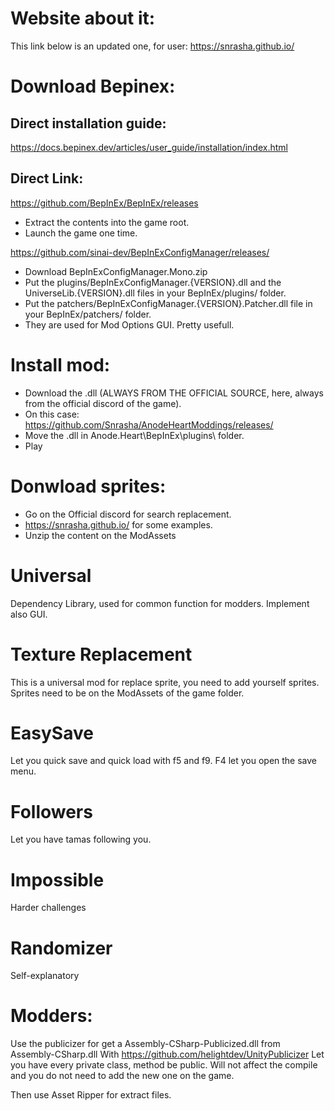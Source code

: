 # Website about it:
This link below is an updated one, for user:
https://snrasha.github.io/

# Download Bepinex:

## Direct installation guide:
https://docs.bepinex.dev/articles/user_guide/installation/index.html

## Direct Link:
https://github.com/BepInEx/BepInEx/releases
- Extract the contents into the game root.
- Launch the game one time.

https://github.com/sinai-dev/BepInExConfigManager/releases/
- Download BepInExConfigManager.Mono.zip
- Put the plugins/BepInExConfigManager.{VERSION}.dll and the UniverseLib.{VERSION}.dll files in your BepInEx/plugins/ folder.
- Put the patchers/BepInExConfigManager.{VERSION}.Patcher.dll file in your BepInEx/patchers/ folder.
- They are used for Mod Options GUI. Pretty usefull.

# Install mod:
- Download the .dll (ALWAYS FROM THE OFFICIAL SOURCE, here, always from the official discord of the game).
- On this case: https://github.com/Snrasha/AnodeHeartModdings/releases/
- Move the .dll in Anode.Heart\BepInEx\plugins\  folder.
- Play

# Donwload sprites:
- Go on the Official discord for search replacement.
- https://snrasha.github.io/ for some examples.
- Unzip the content on the ModAssets

# Universal
Dependency Library, used for common function for modders. Implement also GUI.

# Texture Replacement
This is a universal mod for replace sprite, you need to add yourself sprites.
Sprites need to be on the ModAssets of the game folder.

# EasySave
Let you quick save and quick load with f5 and f9. F4 let you open the save menu.

# Followers
Let you have tamas following you.

# Impossible
Harder challenges

# Randomizer
Self-explanatory

# Modders:
Use the publicizer for get a Assembly-CSharp-Publicized.dll from Assembly-CSharp.dll
With https://github.com/helightdev/UnityPublicizer
Let you have every private class, method be public. Will not affect the compile and you do not need to add the new one on the game.

Then use Asset Ripper for extract files.
